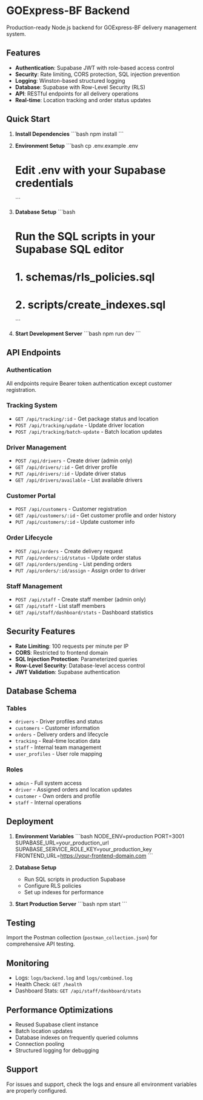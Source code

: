 # GOExpress-BF Backend

Production-ready Node.js backend for GOExpress-BF delivery management system.

## Features

- **Authentication**: Supabase JWT with role-based access control
- **Security**: Rate limiting, CORS protection, SQL injection prevention
- **Logging**: Winston-based structured logging
- **Database**: Supabase with Row-Level Security (RLS)
- **API**: RESTful endpoints for all delivery operations
- **Real-time**: Location tracking and order status updates

## Quick Start

1. **Install Dependencies**
   \`\`\`bash
   npm install
   \`\`\`

2. **Environment Setup**
   \`\`\`bash
   cp .env.example .env
   # Edit .env with your Supabase credentials
   \`\`\`

3. **Database Setup**
   \`\`\`bash
   # Run the SQL scripts in your Supabase SQL editor
   # 1. schemas/rls_policies.sql
   # 2. scripts/create_indexes.sql
   \`\`\`

4. **Start Development Server**
   \`\`\`bash
   npm run dev
   \`\`\`

## API Endpoints

### Authentication
All endpoints require Bearer token authentication except customer registration.

### Tracking System
- `GET /api/tracking/:id` - Get package status and location
- `POST /api/tracking/update` - Update driver location
- `POST /api/tracking/batch-update` - Batch location updates

### Driver Management
- `POST /api/drivers` - Create driver (admin only)
- `GET /api/drivers/:id` - Get driver profile
- `PUT /api/drivers/:id` - Update driver status
- `GET /api/drivers/available` - List available drivers

### Customer Portal
- `POST /api/customers` - Customer registration
- `GET /api/customers/:id` - Get customer profile and order history
- `PUT /api/customers/:id` - Update customer info

### Order Lifecycle
- `POST /api/orders` - Create delivery request
- `PUT /api/orders/:id/status` - Update order status
- `GET /api/orders/pending` - List pending orders
- `PUT /api/orders/:id/assign` - Assign order to driver

### Staff Management
- `POST /api/staff` - Create staff member (admin only)
- `GET /api/staff` - List staff members
- `GET /api/staff/dashboard/stats` - Dashboard statistics

## Security Features

- **Rate Limiting**: 100 requests per minute per IP
- **CORS**: Restricted to frontend domain
- **SQL Injection Protection**: Parameterized queries
- **Row-Level Security**: Database-level access control
- **JWT Validation**: Supabase authentication

## Database Schema

### Tables
- `drivers` - Driver profiles and status
- `customers` - Customer information
- `orders` - Delivery orders and lifecycle
- `tracking` - Real-time location data
- `staff` - Internal team management
- `user_profiles` - User role mapping

### Roles
- `admin` - Full system access
- `driver` - Assigned orders and location updates
- `customer` - Own orders and profile
- `staff` - Internal operations

## Deployment

1. **Environment Variables**
   \`\`\`bash
   NODE_ENV=production
   PORT=3001
   SUPABASE_URL=your_production_url
   SUPABASE_SERVICE_ROLE_KEY=your_production_key
   FRONTEND_URL=https://your-frontend-domain.com
   \`\`\`

2. **Database Setup**
   - Run SQL scripts in production Supabase
   - Configure RLS policies
   - Set up indexes for performance

3. **Start Production Server**
   \`\`\`bash
   npm start
   \`\`\`

## Testing

Import the Postman collection (`postman_collection.json`) for comprehensive API testing.

## Monitoring

- Logs: `logs/backend.log` and `logs/combined.log`
- Health Check: `GET /health`
- Dashboard Stats: `GET /api/staff/dashboard/stats`

## Performance Optimizations

- Reused Supabase client instance
- Batch location updates
- Database indexes on frequently queried columns
- Connection pooling
- Structured logging for debugging

## Support

For issues and support, check the logs and ensure all environment variables are properly configured.

